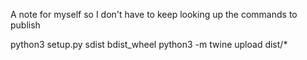 A note for myself so I don't have to keep looking up the commands to publish

python3 setup.py sdist bdist_wheel
python3 -m twine upload dist/*

